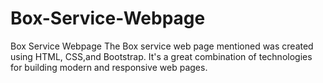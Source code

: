 # Box-Service-Webpage
Box Service Webpage
  The Box service web page mentioned was created using HTML, CSS,and Bootstrap. 
  It's a great combination of technologies for building modern and responsive web pages.
  
